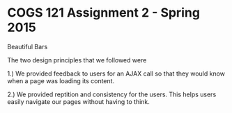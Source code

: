 COGS 121 Assignment 2 - Spring 2015
===========

Beautiful Bars

The two design principles that we followed were 

1.) We provided feedback to users for an AJAX call so that they would know when a page was loading its content.

2.) We provided reptition and consistency for the users. This helps users easily navigate our pages without having to think. 